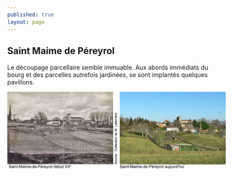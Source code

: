 ```yaml
---
published: true
layout: page
---
```


## Saint Maime de Péreyrol

Le découpage parcellaire semble immuable. Aux abords immédiats du bourg et des parcelles autrefois jardinées, se sont implantés quelques pavillons.

![](/data/images/20/histoire/20_HISTOIRE_POPCP3.jpg)



